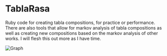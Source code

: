 # TablaRasa

Ruby code for creating tabla compositions, for practice or performance. There are also tools that allow for markov analysis of tabla compositions
as well as creating new compositions based on the markov analysis of other works. I will flesh this out more as I have time.

![Graph](http://www.awesomelycute.com/gallery/2014/11/black-cats-awesomelycute.com-32.jpg "Graph Example")

